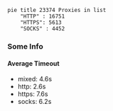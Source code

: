 
```mermaid
pie title 23374 Proxies in list
    "HTTP" : 16751
    "HTTPS": 5613
    "SOCKS" : 4452
```

### Some Info
#### Average Timeout

- mixed: 4.6s
- http: 2.6s
- https: 7.6s
- socks: 6.2s